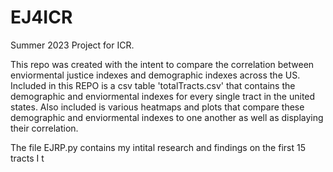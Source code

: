 # EJ4ICR

Summer 2023 Project for ICR.

This repo was created with the intent to compare the correlation between enviormental justice indexes and demographic indexes across the US. Included in this REPO is a csv table 'totalTracts.csv' that contains the demographic and enviormental indexes for every single tract in the united states. Also included is various heatmaps and plots that compare these demographic and enviormental indexes to one another as well as displaying their correlation.

The file EJRP.py contains my intital research and findings on the first 15 tracts I t
